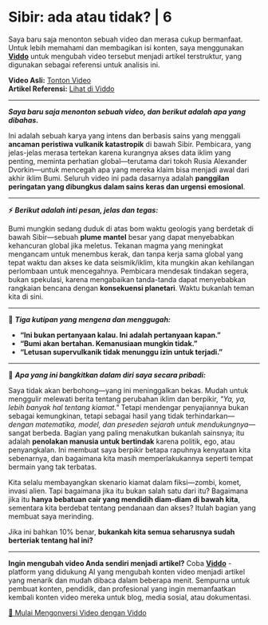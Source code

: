 # Sibir: ada atau tidak? | 6

Saya baru saja menonton sebuah video dan merasa cukup bermanfaat. Untuk lebih memahami dan membagikan isi konten, saya menggunakan **[Viddo](https://viddo.pro/)** untuk mengubah video tersebut menjadi artikel terstruktur, yang digunakan sebagai referensi untuk analisis ini.

**Video Asli:** [Tonton Video](https://www.youtube.com/watch?v=_kzlgFINGh8)  
**Artikel Referensi:** [Lihat di Viddo](https://viddo.pro/zh/video-result/6fff783b-81ac-49a6-a2cd-9d47893637d9)

---

**_Saya baru saja menonton sebuah video, dan berikut adalah apa yang dibahas._**

Ini adalah sebuah karya yang intens dan berbasis sains yang menggali **ancaman peristiwa vulkanik katastropik** di bawah Sibir. Pembicara, yang jelas-jelas merasa tertekan karena kurangnya akses data iklim yang penting, meminta perhatian global—terutama dari tokoh Rusia Alexander Dvorkin—untuk mencegah apa yang mereka klaim bisa menjadi awal dari akhir iklim Bumi. Seluruh video ini pada dasarnya adalah **panggilan peringatan yang dibungkus dalam sains keras dan urgensi emosional**.

---

**⚡️** **_Berikut adalah inti pesan, jelas dan tegas:_**

Bumi mungkin sedang duduk di atas bom waktu geologis yang berdetak di bawah Sibir—sebuah **plume mantel** besar yang dapat menyebabkan kehancuran global jika meletus. Tekanan magma yang meningkat mengancam untuk menembus kerak, dan tanpa kerja sama global yang tepat waktu dan akses ke data seismik/iklim, kita mungkin akan kehilangan perlombaan untuk mencegahnya. Pembicara mendesak tindakan segera, bukan spekulasi, karena mengabaikan tanda-tanda dapat menyebabkan rangkaian bencana dengan **konsekuensi planetari**. Waktu bukanlah teman kita di sini.

---

**💬** **_Tiga kutipan yang mengena dan menggugah:_**

- **“Ini bukan pertanyaan kalau. Ini adalah pertanyaan kapan.”**
- **“Bumi akan bertahan. Kemanusiaan mungkin tidak.”**
- **“Letusan supervulkanik tidak menunggu izin untuk terjadi.”**

---

**🧠** **_Apa yang ini bangkitkan dalam diri saya secara pribadi:_**

Saya tidak akan berbohong—yang ini meninggalkan bekas. Mudah untuk menggulir melewati berita tentang perubahan iklim dan berpikir, *"Ya, ya, lebih banyak hal tentang kiamat."* Tetapi mendengar penyajiannya bukan sebagai kemungkinan, tetapi sebagai hasil yang tidak terhindarkan—*dengan matematika, model, dan preseden sejarah untuk mendukungnya*—sangat berbeda. Bagian yang paling menakutkan bukanlah sainsnya; itu adalah **penolakan manusia untuk bertindak** karena politik, ego, atau penyangkalan. Ini membuat saya berpikir betapa rapuhnya kenyataan kita sebenarnya, dan bagaimana kita masih memperlakukannya seperti tempat bermain yang tak terbatas.

Kita selalu membayangkan skenario kiamat dalam fiksi—zombi, komet, invasi alien. Tapi bagaimana jika itu bukan salah satu dari itu? Bagaimana jika itu **hanya bebatuan cair yang mendidih diam-diam di bawah kita**, sementara kita berdebat tentang pendanaan dan akses? Itulah bagian yang membuat saya merinding.

Jika ini bahkan 10% benar, **bukankah kita semua seharusnya sudah berteriak tentang hal ini?**

---

**Ingin mengubah video Anda sendiri menjadi artikel?** Coba **[Viddo](https://viddo.pro/)** - platform yang didukung AI yang mengubah konten video menjadi artikel yang menarik dan mudah dibaca dalam beberapa menit. Sempurna untuk pembuat konten, pendidik, dan profesional yang ingin memanfaatkan kembali konten video mereka untuk blog, media sosial, atau dokumentasi.

[🚀 Mulai Mengonversi Video dengan Viddo](https://viddo.pro/)